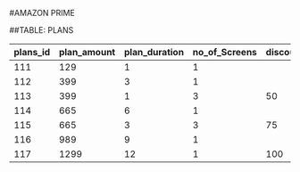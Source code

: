 #AMAZON PRIME

##TABLE: PLANS


| plans_id | plan_amount | plan_duration | no_of_Screens | discount_amount |
|----------|-------------|---------------|---------------|-----------------|
| 111      | 129         | 1             | 1             |                 |
| 112      | 399         | 3             | 1             |                 |
| 113      | 399         | 1             | 3             | 50              |
| 114      | 665         | 6             | 1             |                 |
| 115      | 665         | 3             | 3             | 75              |
| 116      | 989         | 9             | 1             |                 |
| 117      | 1299        | 12            | 1             | 100             |
